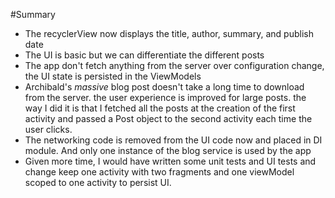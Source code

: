 #Summary 

- The recyclerView now displays the title, author, summary, and publish date
- The UI is basic but we can differentiate the different posts
- The app don't fetch anything from the server over configuration change, the UI state
is persisted in the ViewModels
- Archibald's _massive_ blog post doesn't take a long time to download from the server.
the user experience is improved for large posts. the way I did it is that I fetched all the posts at the creation
of the first activity and passed a Post object to the second activity each time the user clicks.
- The networking code is removed from the UI code now and placed in DI module. And only
one instance of the blog service is used by the app
- Given more time, I would have written some unit tests and UI tests and change keep one activity with two fragments and
one viewModel scoped to one activity to persist UI.